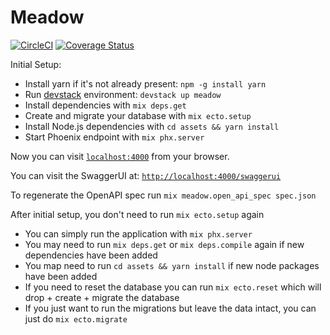 # Meadow

[![CircleCI](https://circleci.com/gh/nulib/meadow.svg?style=svg)](https://circleci.com/gh/nulib/meadow)
[![Coverage Status](https://coveralls.io/repos/github/nulib/meadow/badge.svg)](https://coveralls.io/github/nulib/meadow)

Initial Setup:

- Install yarn if it's not already present: `npm -g install yarn`
- Run [devstack](https://github.com/nulib/devstack) environment: `devstack up meadow`
- Install dependencies with `mix deps.get`
- Create and migrate your database with `mix ecto.setup`
- Install Node.js dependencies with `cd assets && yarn install`
- Start Phoenix endpoint with `mix phx.server`

Now you can visit [`localhost:4000`](http://localhost:4000) from your browser.

You can visit the SwaggerUI at: [`http://localhost:4000/swaggerui`](http://localhost:4000/swaggerui)

To regenerate the OpenAPI spec run
`mix meadow.open_api_spec spec.json`

After initial setup, you don't need to run `mix ecto.setup` again

- You can simply run the application with `mix phx.server`
- You may need to run `mix deps.get` or `mix deps.compile` again if new dependencies have been added
- You map need to run `cd assets && yarn install` if new node packages have been added
- If you need to reset the database you can run `mix ecto.reset` which will drop + create + migrate the database
- If you just want to run the migrations but leave the data intact, you can just do `mix ecto.migrate`
